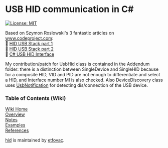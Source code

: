 # USB HID communication in C#
[![License: MIT](https://img.shields.io/badge/License-MIT-blue.svg)](https://github.com/etfovac/hid/blob/main/LICENSE) 

Based on Szymon Roslowski's 3 fantastic articles on www.codeproject.com:  
📎 [HID USB Stack part 1](https://www.codeproject.com/Articles/830856/Microchip-PIC-F-USB-Stack)  
📎 [HID USB Stack part 2](https://www.codeproject.com/Articles/832135/Microchip-PIC-F-USB-Stack-Part)  
📎 [C# USB HID Interface](https://www.codeproject.com/Tips/530836/Csharp-USB-HID-Interface)

My contribution/patch for UsbHid class is contained in the Addendum folder: there is a distinction between SingleDevice and SingleHID because for a composite HID, VID and PID are not enough to differentiate and select a HID, and Interface number MI is also checked. 
Also DeviceDiscovery class uses [UsbNotification](https://stackoverflow.com/questions/16245706/check-for-device-change-add-remove-events) for detecting dis/connection of the USB device.  

### Table of Contents (Wiki)
[Wiki Home](https://github.com/etfovac/hid/wiki)  
[Overview](https://github.com/etfovac/hid/wiki/Overview)  
[Notes](https://github.com/etfovac/hid/wiki/Notes)  
[Examples](https://github.com/etfovac/hid/wiki/Examples)  
[References](https://github.com/etfovac/hid/wiki/References) 


[hid](https://github.com/etfovac/hid) is maintained by [etfovac](https://github.com/etfovac).
